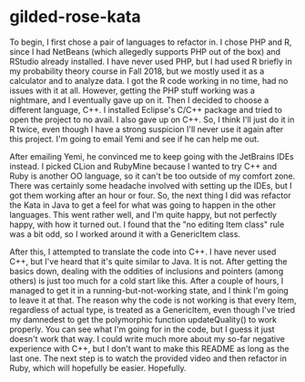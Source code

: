 # gilded-rose-kata

To begin, I first chose a pair of languages to refactor in.
I chose PHP and R, since I had NetBeans (which allegedly supports PHP out of the box) and RStudio already installed.
I have never used PHP, but I had used R briefly in my probability theory course in Fall 2018, but we mostly used it as a calculator and to analyze data.
I got the R code working in no time, had no issues with it at all. 
However, getting the PHP stuff working was a nightmare, and I eventually gave up on it.
Then I decided to choose a different language,  C++.
I installed Eclipse's C/C++ package and tried to open the project to no avail.
I also gave up on C++.
So, I think I'll just do it in R twice, even though I have a strong suspicion I'll never use it again after this project.
I'm going to email Yemi and see if he can help me out.

After emailing Yemi, he convinced me to keep going with the JetBrains IDEs instead.
I picked CLion and RubyMine because I wanted to try C++ and Ruby is another OO language, so it can't be too outside of my comfort zone.
There was certainly some headache involved with setting up the IDEs, but I got them working after an hour or four.
So, the next thing I did was refactor the Kata in Java to get a feel for what was going to happen in the other languages.
This went rather well, and I'm quite happy, but not perfectly happy, with how it turned out.
I found that the "no editing Item class" rule was a bit odd, so I worked around it with a GenericItem class.

After this, I attempted to translate the code into C++.
I have never used C++, but I've heard that it's quite similar to Java.
It is not.
After getting the basics down, dealing with the oddities of inclusions and pointers (among others) is just too much for a cold start like this.
After a couple of hours, I managed to get it in a running-but-not-working state, and I think I'm going to leave it at that.
The reason why the code is not working is that every Item, regardless of actual type, is treated as a GenericItem, even though I've tried my damnedest to get the polymorphic function updateQuality() to work properly.
You can see what I'm going for in the code, but I guess it just doesn't work that way.
I could write much more about my so-far negative experience with C++, but I don't want to make this README as long as the last one.
The next step is to watch the provided video and then refactor in Ruby, which will hopefully be easier.
Hopefully.
